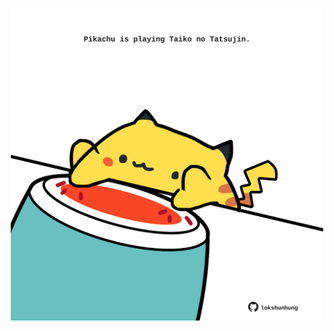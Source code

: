<!-- built at 13/10/2025, 13:08:49 UTC -->
<p align="center">
  <img width="500" height="500" src="./ReadmeImage.svg">
</p>
